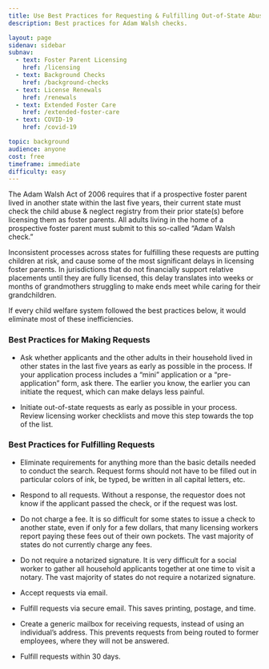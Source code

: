 ```yaml
---
title: Use Best Practices for Requesting & Fulfilling Out-of-State Abuse & Neglect Registry Checks
description: Best practices for Adam Walsh checks.

layout: page
sidenav: sidebar
subnav:
  - text: Foster Parent Licensing
    href: /licensing
  - text: Background Checks
    href: /background-checks
  - text: License Renewals
    href: /renewals
  - text: Extended Foster Care
    href: /extended-foster-care
  - text: COVID-19
    href: /covid-19

topic: background
audience: anyone
cost: free
timeframe: immediate
difficulty: easy
---
```


The Adam Walsh Act of 2006 requires that if a prospective foster parent lived in another state within the last five years, their current state must check the child abuse & neglect registry from their prior state(s) before licensing them as foster parents. All adults living in the home of a prospective foster parent must submit to this so-called “Adam Walsh check.”

Inconsistent processes across states for fulfilling these requests are putting children at risk, and cause some of the most significant delays in licensing foster parents. In jurisdictions that do not financially support relative placements until they are fully licensed, this delay translates into weeks or months of grandmothers struggling to make ends meet while caring for their grandchildren.

If every child welfare system followed the best practices below, it would eliminate most of these inefficiencies.

### Best Practices for Making Requests

* Ask whether applicants and the other adults in their household lived in other states in the last five years as early as possible in the process. If your application process includes a “mini” application or a “pre-application” form, ask there. The earlier you know, the earlier you can initiate the request, which can make delays less painful.

* Initiate out-of-state requests as early as possible in your process. Review licensing worker checklists and move this step towards the top of the list.

### Best Practices for Fulfilling Requests

* Eliminate requirements for anything more than the basic details needed to conduct the search. Request forms should not have to be filled out in particular colors of ink, be typed, be written in all capital letters, etc. 

* Respond to all requests. Without a response, the requestor does not know if the applicant passed the check, or if the request was lost.

* Do not charge a fee. It is so difficult for some states to issue a check to another state, even if only for a few dollars, that many licensing workers report paying these fees out of their own pockets. The vast majority of states do not currently charge any fees.

* Do not require a notarized signature. It is very difficult for a social worker to gather all household applicants together at one time to visit a notary. The vast majority of states do not require a notarized signature.

* Accept requests via email.

* Fulfill requests via secure email. This saves printing, postage, and time.

* Create a generic mailbox for receiving requests, instead of using an individual’s address. This prevents requests from being routed to former employees, where they will not be answered.

* Fulfill requests within 30 days.
